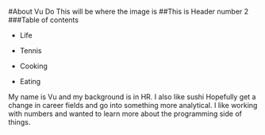 #About Vu Do
This will be where the image is
##This is Header number 2
###Table of contents

 * Life

 * Tennis

 *  Cooking

 *  Eating
 
 My name is Vu and my background is in HR. I also like sushi
 Hopefully get a change in career fields and go into something more analytical.
 I like working with numbers and wanted to learn more about the programming side of things.
